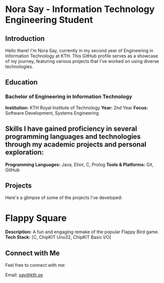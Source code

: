 # Nora Say - Information Technology Engineering Student
## Introduction
Hello there! I'm Nora Say, currently in my second year of Engineering in Information Technology at KTH. This GitHub profile serves as a showcase of my journey, featuring various projects that I've worked on using diverse technologies.

## Education
### Bachelor of Engineering in Information Technology
**Institution:** KTH Royal Institute of Technology
**Year:** 2nd Year
**Focus:** Software Development, Systems Engineering

## Skills I have gained proficiency in several programming languages and technologies through my academic projects and personal exploration:
**Programming Languages:** Java, Elixir, C, Prolog
**Tools & Platforms:** Git, GitHub

## Projects
Here's a glimpse of some of the projects I've developed:

# Flappy Square 
**Description:** A fun and engaging remake of the popular Flappy Bird game.
**Tech Stack:** [C, ChipKIT Uno32, ChipKIT Basic I/O]

## Connect with Me
Feel free to connect with me:

Email: say@kth.se
